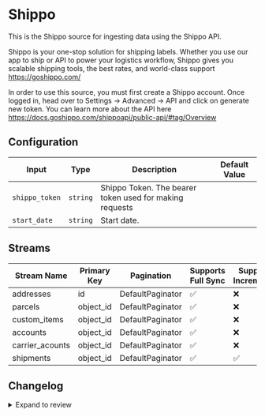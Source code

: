 # Shippo
This is the Shippo source for ingesting data using the Shippo API.

Shippo is your one-stop solution for shipping labels. Whether you use our app to ship or API to power your logistics workflow, Shippo gives you scalable shipping tools, the best rates, and world-class support https://goshippo.com/

In order to use this source, you must first create a Shippo account. Once logged in, head over to Settings -&gt; Advanced -&gt; API and click on generate new token. You can learn more about the API here https://docs.goshippo.com/shippoapi/public-api/#tag/Overview 

## Configuration

| Input | Type | Description | Default Value |
|-------|------|-------------|---------------|
| `shippo_token` | `string` | Shippo Token. The bearer token used for making requests |  |
| `start_date` | `string` | Start date.  |  |

## Streams
| Stream Name | Primary Key | Pagination | Supports Full Sync | Supports Incremental |
|-------------|-------------|------------|---------------------|----------------------|
| addresses | id | DefaultPaginator | ✅ |  ❌  |
| parcels | object_id | DefaultPaginator | ✅ |  ❌  |
| custom_items | object_id | DefaultPaginator | ✅ |  ❌  |
| accounts | object_id | DefaultPaginator | ✅ |  ❌  |
| carrier_acounts | object_id | DefaultPaginator | ✅ |  ❌  |
| shipments | object_id | DefaultPaginator | ✅ |  ✅  |

## Changelog

<details>
  <summary>Expand to review</summary>

| Version          | Date              | Pull Request | Subject        |
|------------------|-------------------|--------------|----------------|
| 0.0.29 | 2025-09-24 | [65690](https://github.com/airbytehq/airbyte/pull/65690) | Update dependencies |
| 0.0.28 | 2025-08-24 | [65506](https://github.com/airbytehq/airbyte/pull/65506) | Update dependencies |
| 0.0.27 | 2025-08-09 | [64847](https://github.com/airbytehq/airbyte/pull/64847) | Update dependencies |
| 0.0.26 | 2025-08-02 | [64474](https://github.com/airbytehq/airbyte/pull/64474) | Update dependencies |
| 0.0.25 | 2025-07-26 | [64004](https://github.com/airbytehq/airbyte/pull/64004) | Update dependencies |
| 0.0.24 | 2025-07-20 | [63675](https://github.com/airbytehq/airbyte/pull/63675) | Update dependencies |
| 0.0.23 | 2025-06-28 | [62245](https://github.com/airbytehq/airbyte/pull/62245) | Update dependencies |
| 0.0.22 | 2025-06-21 | [61456](https://github.com/airbytehq/airbyte/pull/61456) | Update dependencies |
| 0.0.21 | 2025-05-24 | [60475](https://github.com/airbytehq/airbyte/pull/60475) | Update dependencies |
| 0.0.20 | 2025-05-10 | [59616](https://github.com/airbytehq/airbyte/pull/59616) | Update dependencies |
| 0.0.19 | 2025-04-27 | [58387](https://github.com/airbytehq/airbyte/pull/58387) | Update dependencies |
| 0.0.18 | 2025-04-12 | [57417](https://github.com/airbytehq/airbyte/pull/57417) | Update dependencies |
| 0.0.17 | 2025-03-29 | [56857](https://github.com/airbytehq/airbyte/pull/56857) | Update dependencies |
| 0.0.16 | 2025-03-22 | [56299](https://github.com/airbytehq/airbyte/pull/56299) | Update dependencies |
| 0.0.15 | 2025-03-08 | [55594](https://github.com/airbytehq/airbyte/pull/55594) | Update dependencies |
| 0.0.14 | 2025-03-01 | [55153](https://github.com/airbytehq/airbyte/pull/55153) | Update dependencies |
| 0.0.13 | 2025-02-22 | [54487](https://github.com/airbytehq/airbyte/pull/54487) | Update dependencies |
| 0.0.12 | 2025-02-15 | [54069](https://github.com/airbytehq/airbyte/pull/54069) | Update dependencies |
| 0.0.11 | 2025-02-08 | [53535](https://github.com/airbytehq/airbyte/pull/53535) | Update dependencies |
| 0.0.10 | 2025-02-01 | [52997](https://github.com/airbytehq/airbyte/pull/52997) | Update dependencies |
| 0.0.9 | 2025-01-25 | [52451](https://github.com/airbytehq/airbyte/pull/52451) | Update dependencies |
| 0.0.8 | 2025-01-18 | [51924](https://github.com/airbytehq/airbyte/pull/51924) | Update dependencies |
| 0.0.7 | 2025-01-11 | [51315](https://github.com/airbytehq/airbyte/pull/51315) | Update dependencies |
| 0.0.6 | 2024-12-28 | [50702](https://github.com/airbytehq/airbyte/pull/50702) | Update dependencies |
| 0.0.5 | 2024-12-21 | [50292](https://github.com/airbytehq/airbyte/pull/50292) | Update dependencies |
| 0.0.4 | 2024-12-14 | [49727](https://github.com/airbytehq/airbyte/pull/49727) | Update dependencies |
| 0.0.3 | 2024-12-12 | [49352](https://github.com/airbytehq/airbyte/pull/49352) | Update dependencies |
| 0.0.2 | 2024-12-11 | [49101](https://github.com/airbytehq/airbyte/pull/49101) | Starting with this version, the Docker image is now rootless. Please note that this and future versions will not be compatible with Airbyte versions earlier than 0.64 |
| 0.0.1 | 2024-10-28 | | Initial release by [@aazam-gh](https://github.com/aazam-gh) via Connector Builder |

</details>
